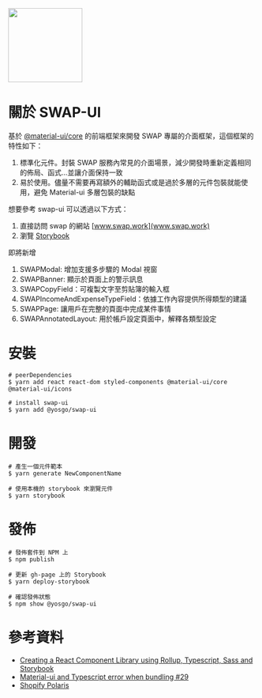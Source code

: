 <img src="https://raw.githubusercontent.com/yosgo-open-source/swap-ui/master/src/SWAPLogo/SWAP_LOGO_01.svg" width="150" />

# 關於 SWAP-UI

基於 [@material-ui/core](https://material-ui.com/) 的前端框架來開發 SWAP 專屬的介面框架，這個框架的特性如下：

1. 標準化元件。封裝 SWAP 服務內常見的介面場景，減少開發時重新定義相同的佈局、函式...並讓介面保持一致
2. 易於使用。儘量不需要再寫額外的輔助函式或是過於多層的元件包裝就能使用，避免 Material-ui 多層包裝的缺點

想要參考 swap-ui 可以透過以下方式：

1. 直接訪問 swap 的網站 [www.swap.work](www.swap.work)
2. 瀏覽 <a href="https://yosgo-open-source.github.io/swap-ui/?path=/docs/swaplogo--%E8%AA%8D%E8%AD%98" target="_blank">Storybook</a>

即將新增

1. SWAPModal: 增加支援多步驟的 Modal 視窗
1. SWAPBanner: 顯示於頁面上的警示訊息
1. SWAPCopyField：可複製文字至剪貼簿的輸入框
1. SWAPIncomeAndExpenseTypeField：依據工作內容提供所得類型的建議
1. SWAPPage: 讓用戶在完整的頁面中完成某件事情
1. SWAPAnnotatedLayout: 用於帳戶設定頁面中，解釋各類型設定

# 安裝

```
# peerDependencies
$ yarn add react react-dom styled-components @material-ui/core @material-ui/icons

# install swap-ui
$ yarn add @yosgo/swap-ui
```

# 開發

```
# 產生一個元件範本
$ yarn generate NewComponentName

# 使用本機的 storybook 來瀏覽元件
$ yarn storybook
```

# 發佈

```
# 發佈套件到 NPM 上
$ npm publish

# 更新 gh-page 上的 Storybook
$ yarn deploy-storybook

# 確認發佈狀態
$ npm show @yosgo/swap-ui
```

# 參考資料

- [Creating a React Component Library using Rollup, Typescript, Sass and Storybook](https://blog.harveydelaney.com/creating-your-own-react-component-library/)
- [Material-ui and Typescript error when bundling #29](https://github.com/transitive-bullshit/react-modern-library-boilerplate/issues/29#issuecomment-635883117)
- [Shopify Polaris](https://5d559397bae39100201eedc1-jyzwfelqxv.chromatic.com/)
